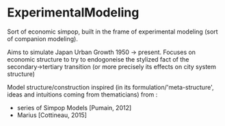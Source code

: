 # ExperimentalModeling

Sort of economic simpop, built in the frame of experimental modeling (sort of companion modeling).

Aims to simulate Japan Urban Growth 1950 -> present. Focuses on economic structure to try to endogoneise the stylized fact of the secondary->tertiary transition (or more precisely its effects on city system structure)

Model structure/construction inspired (in its formulation/'meta-structure', ideas and intuitions coming from thematicians) from :
 - series of Simpop Models [Pumain, 2012]
 - Marius [Cottineau, 2015]
